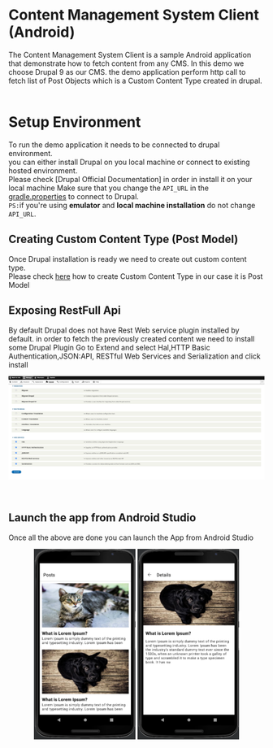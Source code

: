 # Content Management System Client (Android)

The Content Management System Client is a sample Android application that demonstrate how to fetch content from any CMS.
In this demo we choose Drupal 9 as our CMS. the demo application perform http call to fetch list of Post Objects which is a Custom Content Type created in drupal.
<br>
<br>
# Setup Environment
To run the demo application it needs to be connected to drupal environment.<br>
you can either install Drupal on you local machine or connect to existing hosted environment.<br>
Please check [Drupal Official Documentation] in order in install it on your local machine
Make sure that you change the `API_URL` in the [gradle.properties](gradle.properties) to connect to Drupal.
<br>
`PS:`if you're using <b>emulator</b> and <b>local machine installation</b> do not change `API_URL`.</br>
## Creating Custom Content Type (Post Model)
Once Drupal installation is ready we need to create out custom content type. </br>
Please check [here](documentation/CustomContentType.md) how to create Custom Content Type in our case it is Post Model

## Exposing RestFull Api
By default Drupal does not have Rest Web service  plugin installed by default.
in order to fetch the previously created content we need to install some Drupal Plugin
Go to Extend and select Hal,HTTP Basic Authentication,JSON:API,	RESTful Web Services and Serialization and click install
<br/>
<p align="left">
  <img src="./documentation/images/enable_rest_web_service.png" alt="login" width="1000"/>
</p>
<br/>

## Launch the app from Android Studio
Once all the above are done you can launch the App from Android Studio 
<br/>
<p align="center">
  <img src="./documentation/images/post.png" alt="login" width="200"/>
    <img src="./documentation/images/post_detail.png" alt="login" width="200"/>
</p>
<br/>

